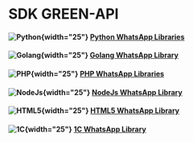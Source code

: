 # SDK GREEN-API

#### ![Python](https://s3.dualstack.us-east-2.amazonaws.com/pythondotorg-assets/media/files/python-logo-only.svg){width="25"} [Python WhatsApp Libraries](../sdk/python/index.md)

#### ![Golang](https://go.dev/blog/go-brand/Go-Logo/SVG/Go-Logo_Blue.svg){width="25"} [Golang WhatsApp Library](../sdk/golang/index.md)

#### ![PHP](https://www.php.net/images/logos/php-logo.svg){width="25"} [PHP WhatsApp Libraries](../sdk/php/index.md)

#### ![NodeJs](https://green-api.com/integrations/img/nodejs.png){width="25"} [NodeJs WhatsApp Library](../sdk/nodejs/index.md)

#### ![HTML5](https://green-api.com/integrations/img/html5.png){width="25"} [HTML5 WhatsApp Library](../sdk/html5/index.md)

#### ![1С](https://green-api.com/integrations/img/1c.png){width="25"} [1С WhatsApp Library](../sdk/1c/index.md)
